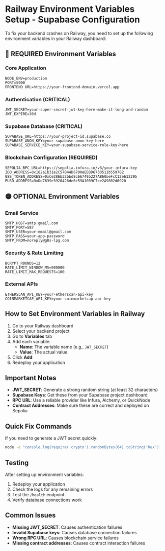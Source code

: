 # Railway Environment Variables Setup - Supabase Configuration

To fix your backend crashes on Railway, you need to set up the following environment variables in your Railway dashboard:

## 🔴 **REQUIRED Environment Variables**

### **Core Application**
```
NODE_ENV=production
PORT=5000
FRONTEND_URL=https://your-frontend-domain.vercel.app
```

### **Authentication (CRITICAL)**
```
JWT_SECRET=your-super-secret-jwt-key-here-make-it-long-and-random
JWT_EXPIRE=30d
```

### **Supabase Database (CRITICAL)**
```
SUPABASE_URL=https://your-project-id.supabase.co
SUPABASE_ANON_KEY=your-supabase-anon-key-here
SUPABASE_SERVICE_KEY=your-supabase-service-role-key-here
```

### **Blockchain Configuration (REQUIRED)**
```
SEPOLIA_RPC_URL=https://sepolia.infura.io/v3/your-infura-key
IDO_ADDRESS=0x182a1b31e2C57B44D6700eEBBD6733511b559782
G8S_TOKEN_ADDRESS=0xCe28Eb32bbd8c66749b227A860beFcC12e612295
PUSD_ADDRESS=0xDd7639e3920426de6c59A1009C7ce2A9802d0920
```

## 🟡 **OPTIONAL Environment Variables**

### **Email Service**
```
SMTP_HOST=smtp.gmail.com
SMTP_PORT=587
SMTP_USER=your-email@gmail.com
SMTP_PASS=your-app-password
SMTP_FROM=noreply@g8s-lpg.com
```

### **Security & Rate Limiting**
```
BCRYPT_ROUNDS=12
RATE_LIMIT_WINDOW_MS=900000
RATE_LIMIT_MAX_REQUESTS=100
```

### **External APIs**
```
ETHERSCAN_API_KEY=your-etherscan-api-key
COINMARKETCAP_API_KEY=your-coinmarketcap-api-key
```

## How to Set Environment Variables in Railway

1. Go to your Railway dashboard
2. Select your backend project
3. Go to **Variables** tab
4. Add each variable:
   - **Name**: The variable name (e.g., `JWT_SECRET`)
   - **Value**: The actual value
5. Click **Add**
6. Redeploy your application

## Important Notes

- **JWT_SECRET**: Generate a strong random string (at least 32 characters)
- **Supabase Keys**: Get these from your Supabase project dashboard
- **RPC URL**: Use a reliable provider like Infura, Alchemy, or QuickNode
- **Contract Addresses**: Make sure these are correct and deployed on Sepolia

## Quick Fix Commands

If you need to generate a JWT secret quickly:
```bash
node -e "console.log(require('crypto').randomBytes(64).toString('hex'))"
```

## Testing

After setting up environment variables:
1. Redeploy your application
2. Check the logs for any remaining errors
3. Test the `/health` endpoint
4. Verify database connections work

## Common Issues

- **Missing JWT_SECRET**: Causes authentication failures
- **Invalid Supabase keys**: Causes database connection failures
- **Wrong RPC URL**: Causes blockchain service failures
- **Missing contract addresses**: Causes contract interaction failures

